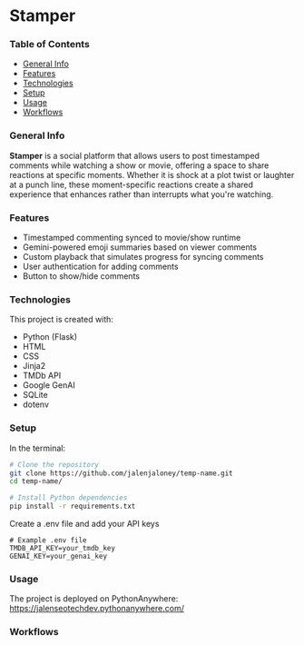 # Stamper

### Table of Contents
- [General Info](#general-info)
- [Features](#features)
- [Technologies](#technologies)
- [Setup](#setup)
- [Usage](#usage)
- [Workflows](#workflows)

### General Info
**Stamper** is a social platform that allows users to post timestamped comments while watching a show or movie, offering a 
space to share reactions at specific moments. Whether it is shock at a plot twist or laughter at a punch line, these 
moment-specific reactions create a shared experience that enhances rather than interrupts what you're watching.

### Features
- Timestamped commenting synced to movie/show runtime
- Gemini-powered emoji summaries based on viewer comments
- Custom playback that simulates progress for syncing comments
- User authentication for adding comments
- Button to show/hide comments

### Technologies
This project is created with:
- Python (Flask)
- HTML
- CSS
- Jinja2
- TMDb API
- Google GenAI
- SQLite
- dotenv


### Setup
In the terminal:
``` bash
# Clone the repository
git clone https://github.com/jalenjaloney/temp-name.git
cd temp-name/

# Install Python dependencies
pip install -r requirements.txt
```

Create a .env file and add your API keys
```env
# Example .env file
TMDB_API_KEY=your_tmdb_key
GENAI_KEY=your_genai_key
```

### Usage
The project is deployed on PythonAnywhere: https://jalenseotechdev.pythonanywhere.com/

### Workflows
